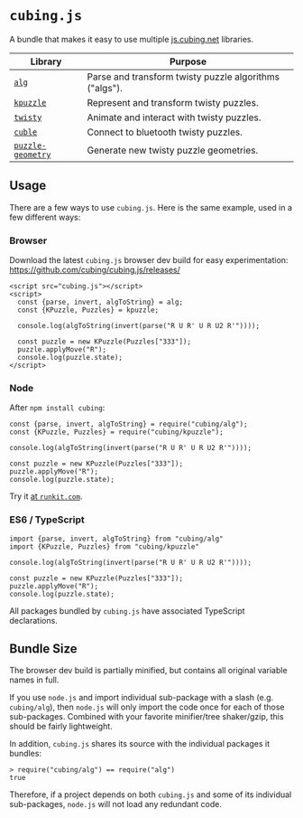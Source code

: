 # `cubing.js`

A bundle that makes it easy to use multiple
[js.cubing.net](https://js.cubing.net) libraries.

| Library | Purpose |
|--------|--------|
| [`alg`](https://github.com/cubing/alg.js) | Parse and transform twisty puzzle algorithms ("algs"). |
| [`kpuzzle`](https://github.com/cubing/kpuzzle.js) | Represent and transform twisty puzzles. |
| [`twisty`](https://github.com/cubing/twisty.js) | Animate and interact with twisty puzzles. |
| [`cuble`](https://github.com/cubing/cuble.js) | Connect to bluetooth twisty puzzles. |
| [`puzzle-geometry`](https://github.com/cubing/puzzle-geometry.js) | Generate new twisty puzzle geometries. |


## Usage

There are a few ways to use `cubing.js`. Here is the same example, used in a few
different ways:

### Browser

Download the latest `cubing.js` browser dev build for easy experimentation:
https://github.com/cubing/cubing.js/releases/

    <script src="cubing.js"></script>
    <script>
      const {parse, invert, algToString} = alg;
      const {KPuzzle, Puzzles} = kpuzzle;

      console.log(algToString(invert(parse("R U R' U R U2 R'"))));

      const puzzle = new KPuzzle(Puzzles["333"]);
      puzzle.applyMove("R");
      console.log(puzzle.state);
    </script>

### Node

After `npm install cubing`:

    const {parse, invert, algToString} = require("cubing/alg");
    const {KPuzzle, Puzzles} = require("cubing/kpuzzle");

    console.log(algToString(invert(parse("R U R' U R U2 R'"))));

    const puzzle = new KPuzzle(Puzzles["333"]);
    puzzle.applyMove("R");
    console.log(puzzle.state);

Try it [at `runkit.com`](https://runkit.com/embed/jj71d1c08sta).

### ES6 / TypeScript

    import {parse, invert, algToString} from "cubing/alg"
    import {KPuzzle, Puzzles} from "cubing/kpuzzle"

    console.log(algToString(invert(parse("R U R' U R U2 R'"))));

    const puzzle = new KPuzzle(Puzzles["333"]);
    puzzle.applyMove("R");
    console.log(puzzle.state);

All packages bundled by `cubing.js` have associated TypeScript declarations.

## Bundle Size

The browser dev build is partially minified, but contains all original variable
names in full.

If you use `node.js` and import individual sub-package with a slash (e.g.
`cubing/alg`), then `node.js` will only import the code once for each of those
sub-packages. Combined with your favorite minifier/tree shaker/gzip, this should
be fairly lightweight.

In addition, `cubing.js` shares its source with the individual packages it bundles:

    > require("cubing/alg") == require("alg")
    true

Therefore, if a project depends on both `cubing.js` and some of its individual
sub-packages, `node.js` will not load any redundant code.
